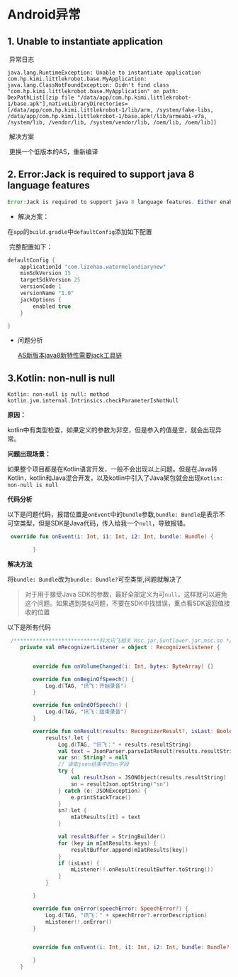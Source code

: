 # Android异常

## 1. Unable to instantiate application 

​     异常日志

```
java.lang.RuntimeException: Unable to instantiate application com.hp.kimi.littlekrobot.base.MyApplication: java.lang.ClassNotFoundException: Didn't find class "com.hp.kimi.littlekrobot.base.MyApplication" on path: DexPathList[[zip file "/data/app/com.hp.kimi.littlekrobot-1/base.apk"],nativeLibraryDirectories=[/data/app/com.hp.kimi.littlekrobot-1/lib/arm, /system/fake-libs, /data/app/com.hp.kimi.littlekrobot-1/base.apk!/lib/armeabi-v7a, /system/lib, /vendor/lib, /system/vendor/lib, /oem/lib, /oem/lib]]
```

​      解决方案

​      更换一个低版本的AS，重新编译

## 2. Error:Jack is required to support java 8 language features

```java
Error:Jack is required to support java 8 language features. Either enable Jack or remove sourceCompatibility JavaVersion.VERSION_1_8.
```

- 解决方案：

在`app`的`build.gradle`中`defaultConfig`添加如下配置

​       完整配置如下：

```groovy
defaultConfig {
    applicationId "com.lizehao.watermelondiarynew"
    minSdkVersion 15
    targetSdkVersion 25
    versionCode 1
    versionName "1.0"
    jackOptions {
        enabled true
    }

}
```

- 问题分析

  [AS新版本java8新特性需要jack工具链](https://www.jianshu.com/p/bf3096929c37)

## 3.Kotlin: non-null is null

```
Kotlin: non-null is null: method kotlin.jvm.internal.Intrinsics.checkParameterIsNotNull
```

**原因：**

kotlin中有类型检查，如果定义的参数为非空，但是参入的值是空，就会出现异常。

**问题出现场景：**

如果整个项目都是在Kotlin语言开发，一般不会出现以上问题。但是在Java转Kotlin，kotlin和Java混合开发，以及kotlin中引入了Java架包就会出现`Kotlin: non-null is null`

**代码分析**

以下是问题代码，报错位置是`onEvent`中的`bundle`参数,`bundle: Bundle`是表示不可空类型，但是SDK是Java代码，传入给我一个`null`，导致报错。

```kotlin
 override fun onEvent(i: Int, i1: Int, i2: Int, bundle: Bundle) {

        }
```

**解决方法**

将`bundle: Bundle`改为`bundle: Bundle?`可空类型,问题就解决了

> 对于用于接受Java SDK的参数，最好全部定义为可`null`，这样就可以避免这个问题。如果遇到类似问题，不要在SDK中找错误，重点看SDK返回值接收的位置

以下是所有代码

```kotlin
 /***************************科大讯飞相关 Msc.jar,Sunflower.jar,msc.so */
    private val mRecognizerListener = object : RecognizerListener {


        override fun onVolumeChanged(i: Int, bytes: ByteArray) {}

        override fun onBeginOfSpeech() {
            Log.d(TAG, "讯飞：开始录音")
        }

        override fun onEndOfSpeech() {
            Log.d(TAG, "讯飞：结束录音")
        }

        override fun onResult(results: RecognizerResult?, isLast: Boolean) {
            results?.let {
                Log.d(TAG, "讯飞：" + results.resultString)
                val text = JsonParser.parseIatResult(results.resultString)
                var sn: String? = null
                // 读取json结果中的sn字段
                try {
                    val resultJson = JSONObject(results.resultString)
                    sn = resultJson.optString("sn")
                } catch (e: JSONException) {
                    e.printStackTrace()
                }
                sn?.let {
                    mIatResults[it] = text
                }

                val resultBuffer = StringBuilder()
                for (key in mIatResults.keys) {
                    resultBuffer.append(mIatResults[key])
                }
                if (isLast) {
                    mListener!!.onResult(resultBuffer.toString())
                }
            }

        }

        override fun onError(speechError: SpeechError?) {
            Log.d(TAG, "讯飞：" + speechError?.errorDescription)
            mListener!!.onError()
        }


        override fun onEvent(i: Int, i1: Int, i2: Int, bundle: Bundle?) {

        }
    }
```



